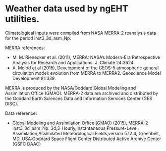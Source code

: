 # Weather data used by ngEHT utilities.

Climatological inputs were compiled from
NASA MERRA-2 reanalysis data for the period inst3_3d_asm_Np.

MERRA references:
* M. M. Rienecker et al. (2011), MERRA: NASA’s Modern-Era Retrospective
Analysis for Research and Applications. J. Climate 24:3624.
* A. Molod et al (2015), Development of the GEOS-5 atmospheric general
circulation model: evolution from MERRA to MERRA2. Geoscience Model
Development 8:1339.

MERRA is produced by the NASA/Goddard Global Modeling and Assimilation
Office (GMAO). MERRA-2 data are archived and distributed by the Goddard
Earth Sciences Data and Information Services Center (GES DISC).

Data reference:
* Global Modeling and Assimilation Office (GMAO) (2015),
MERRA-2 inst3_3d_asm_Np: 3d,3-Hourly,Instantaneous,Pressure-Level,
Assimilation,Assimilated Meteorological Fields,version 5.12.4,
Greenbelt, MD, USA:Goddard Space Flight Center Distributed Active
Archive Center (GSFC DAAC)
